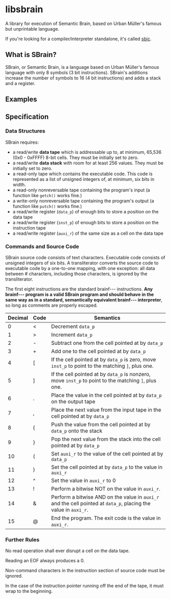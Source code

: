 # libsbrain
A library for execution of Semantic Brain, based on Urban Müller's famous but unprintable language.

If you're looking for a compiler/interpreter standalone, it's called [sbic](https://github.com/silverwingedseraph/sbic).

## What is SBrain?
  SBrain, or Semantic Brain, is a language based on Urban Müller's famous language with only 8 symbols (3 bit instructions).
  SBrain's additions increase the number of symbols to 16 (4 bit instructions) and adds a stack and a register.

## Examples


## Specification
### Data Structures
  SBrain requires:

* a read/write **data tape** which is addressable up to, at minimum, 65,536 (0x0 - 0xFFFF) 8-bit cells. They must be initially set to zero.
* a read/write **data stack** with room for at least 256 values. They must be initially set to zero.
* a read-only tape which contains the executable code. This code is represented as a list of unsigned integers of, at minimum, six bits in width.
* a read-only nonreversable tape containing the program's input (a function like `getch()` works fine.)
* a write-only nonreversable tape containing the program's output (a function like `putch()` works fine.)
* a read/write register (`data_p`) of enough bits to store a position on the data tape
* a read/write register (`inst_p`) of enough bits to store a position on the instruction tape
* a read/write register (`auxi_r`) of the same size as a cell on the data tape

### Commands and Source Code

SBrain source code consists of text characters. Executable code consists of unsigned integers of six bits. A transliterator converts the source code to executable code by a one-to-one mapping, with one exception: all data between # characters, including those characters, is ignored by the transliterator.

The first eight instructions are the standard brainf--- instructions. **Any brainf--- program is a valid SBrain program and should behave in the same way as in a standard, semantically equivalent brainf--- interpreter**, so long as comments are properly escaped.

| Decimal | Code  | Semantics |
| ------- | ----- | --------- |
|       0 |     < | Decrement `data_p` |
|       1 |     > | Increment `data_p` |
|       2 |     - | Subtract one from the cell pointed at by `data_p` |
|       3 |     + | Add one to the cell pointed at by `data_p` |
|       4 |     [ | If the cell pointed at by `data_p` is zero, move `inst_p` to point to the matching `]`, plus one. |
|       5 |     ] | If the cell pointed at by `data_p` is nonzero, move `inst_p` to point to the matching `]`, plus one. |
|       6 |     . | Place the value in the cell pointed at by `data_p` on the output tape |
|       7 |     , | Place the next value from the input tape in the cell pointed at by `data_p` |
|       8 |     { | Push the value from the cell pointed at by `data_p` onto the stack |
|       9 |     } | Pop the next value from the stack into the cell pointed at by `data_p` |
|      10 |     ( | Set `auxi_r` to the value of the cell pointed at by `data_p` |
|      11 |     ) | Set the cell pointed at by `data_p` to the value in `auxi_r` |
|      12 |     ^ | Set the value in `auxi_r` to 0 |
|      13 |     ! | Perform a bitwise NOT on the value in `auxi_r`. |
|      14 |     & | Perform a bitwise AND on the value in `auxi_r` and the cell pointed at `data_p`, placing the value in `auxi_r`. |
|      15 |     @ | End the program. The exit code is the value in `auxi_r`. |

### Further Rules
No read operation shall ever disrupt a cell on the data tape.

Reading an EOF always produces a 0.

Non-command characters in the instruction section of source code must be ignored.

In the case of the instruction pointer running off the end of the tape, it must wrap to the
beginning.


